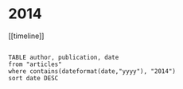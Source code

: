 # 2014

[[timeline]]

```dataview

TABLE author, publication, date
from "articles"
where contains(dateformat(date,"yyyy"), "2014")
sort date DESC

```